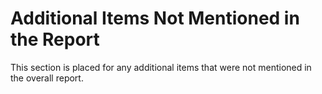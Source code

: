 # Additional Items Not Mentioned in the Report

This section is placed for any additional items that were not mentioned in the overall report.
